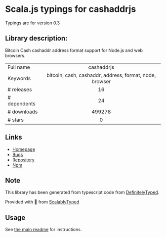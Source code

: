 
# Scala.js typings for cashaddrjs

Typings are for version 0.3

## Library description:
Bitcoin Cash cashaddr address format support for Node.js and web browsers.

|                    |                 |
| ------------------ | :-------------: |
| Full name          | cashaddrjs |
| Keywords           | bitcoin, cash, cashaddr, address, format, node, browser |
| # releases         | 16 |
| # dependents       | 24 |
| # downloads        | 499278 |
| # stars            | 0 |

## Links
- [Homepage](https://github.com/ealmansi/cashaddrjs#readme)
- [Bugs](https://github.com/ealmansi/cashaddrjs/issues)
- [Repository](https://github.com/ealmansi/cashaddrjs)
- [Npm](https://www.npmjs.com/package/cashaddrjs)
    


## Note
This library has been generated from typescript code from [DefinitelyTyped](https://definitelytyped.org).

Provided with :purple_heart: from [ScalablyTyped](https://github.com/oyvindberg/ScalablyTyped)

## Usage
See [the main readme](../../readme.md) for instructions.



